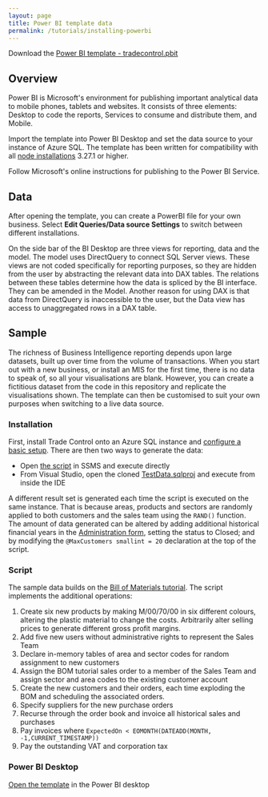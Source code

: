 ```yaml
---
layout: page
title: Power BI template data
permalink: /tutorials/installing-powerbi
---
```


Download the [Power BI template - tradecontrol.pbit](https://github.com/tradecontrol/powerbi/releases)

## Overview

Power BI is Microsoft's environment for publishing important analytical data to mobile phones, tablets and websites. It consists of three elements: Desktop to code the reports, Services to consume and distribute them, and Mobile.

Import the template into Power BI Desktop and set the data source to your instance of Azure SQL. The template has been written for compatibility with all [node installations](installing-sqlnode) 3.27.1 or higher. 

Follow Microsoft's online instructions for publishing to the Power BI Service.

## Data

After opening the template, you can create a PowerBI file for your own business. Select **Edit Queries/Data source Settings** to switch between different installations. 

On the side bar of the BI Desktop are three views for reporting, data and the model. The model uses DirectQuery to connect SQL Server views. These views are not coded specifically for reporting purposes, so they are hidden from the user by abstracting the relevant data into DAX tables. The relations between these tables determine how the data is spliced by the BI interface. They can be amended in the Model. Another reason for using DAX is that data from DirectQuery is inaccessible to the user, but the Data view has access to unaggregated rows in a DAX table.

## Sample

The richness of Business Intelligence reporting depends upon large datasets, built up over time from the volume of transactions. When you start out with a new business, or install an MIS for the first time, there is no data to speak of, so all your visualisations are blank. However, you can create a fictitious dataset from the code in this repository and replicate the visualisations shown. The template can then be customised to suit your own purposes when switching to a live data source. 
 
### Installation

First, install Trade Control onto an Azure SQL instance and [configure a basic setup](./installing-sqlnode#basic-setup). There are then two ways to generate the data:

- Open [the script](https://github.com/tradecontrl/powerbi/blob/mastersrc/TestData/tc_bom_demo_extension.sql) in SSMS and execute directly
- From Visual Studio, open the cloned [TestData.sqlproj](https://github.com/tradecontrol/powerbi/) and execute from inside the IDE

A different result set is generated each time the script is executed on the same instance. That is because areas, products and sectors are randomly applied to both customers and the sales team using the ```RAND()``` function. The amount of data generated can be altered by adding additional historical financial years in the [Administration form](./services#administration), setting the status to Closed; and by modifying the ```@MaxCustomers smallint = 20``` declaration at the top of the script.

### Script

The sample data builds on the [Bill of Materials tutorial](./manufacturing). The script implements the additional operations:

1. Create six new products by making M/00/70/00 in six different colours, altering the plastic material to change the costs. Arbitrarily alter selling prices to generate different gross profit margins.
2. Add five new users without administrative rights to represent the Sales Team
3. Declare in-memory tables of area and sector codes for random assignment to new customers
4. Assign the BOM tutorial sales order to a member of the Sales Team and assign sector and area codes to the existing customer account
5. Create the new customers and their orders, each time exploding the BOM and scheduling the associated orders.
6. Specify suppliers for the new purchase orders
7. Recurse through the order book and invoice all historical sales and purchases
8. Pay invoices where ```ExpectedOn < EOMONTH(DATEADD(MONTH, -1,CURRENT_TIMESTAMP))```
9. Pay the outstanding VAT and corporation tax

### Power BI Desktop

[Open the template](./powerbi) in the Power BI desktop
